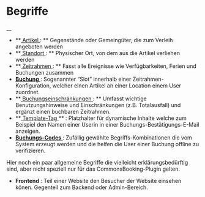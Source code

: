 #  Begriffe

__

  * **[ Artikel ](/dokumentation/erste-schritte/artikel-anlegen) : ** Gegenstände oder Gemeingüter, die zum Verleih angeboten werden
  * **[ Standort ](/dokumentation/erste-schritte/stationen-anlegen) : ** Physischer Ort, von dem aus die Artikel verliehen werden
  * **[ Zeitrahmen ](/dokumentation/erste-schritte/buchungszeitraeume-verwalten) : ** Fasst alle Ereignisse wie Verfügbarkeiten, Ferien und Buchungen zusammen
  * [ **Buchung** ](/dokumentation/buchungen-verwalten/) : Sogenannter “Slot” innerhalb einer Zeitrahmen-Konfiguration, welcher einen Artikel an einer Location einem User zuordnet.
  * **[ Buchungseinschränkungen ](/dokumentation/erste-schritte/buchungseinschraenkungen-verwalten) : ** Umfasst wichtige Benutzungshinweise und Einschränkungen (z.B. Totalausfall) und ergänzt einen buchbaren Zeitrahmen.
  * **[ Template-Tag ](/dokumentation/einstellungen/template-tags) ** : Platzhalter für dynamische Inhalte welche zum Beispiel den Namen einer Userin in einer Buchungs-Bestätigungs-E-Mail anzeigen.
  * [ **Buchungs-Codes** ](/dokumentation/grundlagen/buchungs-codes) : Zufällig gewählte Begriffs-Kombinationen die vom System erzeugt werden und die helfen die User einer Buchung offline zu verifizieren.

Hier noch ein paar allgemeine Begriffe die vielleicht erklärungsbedürftig
sind, aber nicht speziell nur für das CommonsBooking-Plugin gelten.

  * **Frontend** : Teil einer Website den Besucher der Website einsehen könen. Gegenteil zum Backend oder Admin-Bereich.

